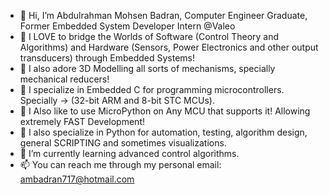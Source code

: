 - 👋 Hi, I’m Abdulrahman Mohsen Badran, Computer Engineer Graduate, Former Embedded System Developer Intern @Valeo
- 💞️ I LOVE to bridge the Worlds of Software (Control Theory and Algorithms) and Hardware (Sensors, Power Electronics and other output transducers) through Embedded Systems!
- 💞️ I also adore 3D Modelling all sorts of mechanisms, specially mechanical reducers!
- 👀 I specialize in Embedded C for programming microcontrollers. Specially -> (32-bit ARM and 8-bit STC MCUs).
- 👀 I Also like to use MicroPython on Any MCU that supports it! Allowing extremely FAST Development!
- 👀 I also specialize in Python for automation, testing, algorithm design, general SCRIPTING and sometimes visualizations.
- 🌱 I’m currently learning advanced control algorithms.
- 📫 You can reach me through my personal email: ambadran717@hotmail.com


